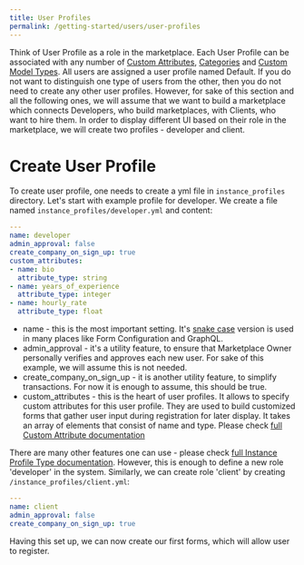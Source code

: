 ```yaml
---
title: User Profiles
permalink: /getting-started/users/user-profiles
---
```

Think of User Profile as a role in the marketplace. Each User Profile can be associated with any number of [Custom Attributes](/reference/custom-attributes/), [Categories](/reference/categories/) and [Custom Model Types](/reference/custom-model-types). All users are assigned a user profile named Default. If you do not want to distinguish one type of users from the other, then you do not need to create any other user profiles. However, for sake of this section and all the following ones, we will assume that we want to build a marketplace which connects Developers, who build marketplaces, with Clients, who want to hire them. In order to display different UI based on their role in the marketplace, we will create two profiles - developer and client.

# Create User Profile

To create user profile, one needs to create a yml file in `instance_profiles` directory. Let's start with example profile for developer. We create a file named `instance_profiles/developer.yml` and content:

```yml
---
name: developer
admin_approval: false
create_company_on_sign_up: true
custom_attributes:
- name: bio
  attribute_type: string
- name: years_of_experience
  attribute_type: integer
- name: hourly_rate
  attribute_type: float
```

* name - this is the most important setting. It's [snake case](https://en.wikipedia.org/wiki/Snake_case) version is used in many places like Form Configuration and GraphQL.
* admin_approval - it's a utility feature, to ensure that Marketplace Owner personally verifies and approves each new user. For sake of this example, we will assume this is not needed.
* create_company_on_sign_up - it is another utility feature, to simplify transactions. For now it is enough to assume, this should be true.
* custom_attributes - this is the heart of user profiles. It allows to specify custom attributes for this user profile. They are used to build customized forms that gather user input during registration for later display. It takes an array of elements that consist of name and type. Please check [full Custom Attribute documentation](/reference/custom-attributes/)

There are many other features one can use - please check [full Instance Profile Type documentation](/reference/instance-profile-types/). However, this is enough to define a new role 'developer' in the system. Similarly, we can create role 'client' by creating `/instance_profiles/client.yml`:

```yml
---
name: client
admin_approval: false
create_company_on_sign_up: true
```

Having this set up, we can now create our first forms, which will allow user to register.
